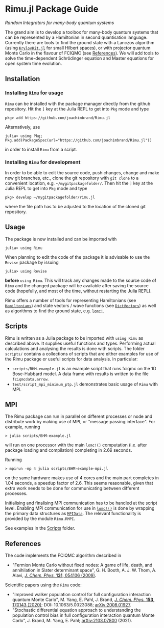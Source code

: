 # Rimu.jl Package Guide

*Random Integrators for many-body quantum systems*

The grand aim is to develop a toolbox for many-body quantum systems that can be
represented by a Hamiltonian in second quantisation language.
Currently there
are tools to find the ground state with a Lanczos algorithm
(using [`KrylovKit.jl`](https://github.com/Jutho/KrylovKit.jl) for small Hilbert spaces), or with projector
quantum Monte Carlo in the flavour of FCIQMC (see [References](@ref)).
We will add tools to solve the
time-dependent Schrödinger equation and Master equations for open system
time evolution.


## Installation

### Installing `Rimu` for usage

`Rimu` can be installed with the package manager directly from the github
repository. Hit the `]` key at the Julia REPL to get into `Pkg` mode and
type
```julia-repl
pkg> add https://github.com/joachimbrand/Rimu.jl
```
Alternatively, use
```julia-repl
julia> using Pkg; Pkg.add(PackageSpec(url="https://github.com/joachimbrand/Rimu.jl"))
```
in order to install `Rimu` from a script.

### Installing `Rimu` for development

In order to be able to edit the source code, push changes, change and make new git branches,
etc.,
clone the git repository with `git clone` to a convenient location, e.g.
`~/mygitpackagefolder/`. Then
hit the `]` key at the Julia REPL to get into `Pkg` mode and type
```julia-repl
pkg> develop ~/mygitpackagefolder/rimu.jl
```
where the file path has to be adjusted to the location of the cloned git
repository.

## Usage

The package is now installed and can be imported with
```julia-repl
julia> using Rimu
```

When planning to edit the code of the package it is advisable to use the
`Revise` package by issuing
```julia-repl
julia> using Revise
```
**before** `using Rimu`. This will track any changes made to the source code of
`Rimu` and the changed package will be available after saving the source code
(hopefully, and most of the time, without restarting the Julia REPL).

Rimu offers a number of tools for representing Hamiltonians (see
[`Hamiltonians`](@ref)) and state vectors / wave functions
(see [`DictVectors`](@ref))
as well as algorithms to find the ground state, e.g. [`lomc!`](@ref).

## Scripts

Rimu is written as a Julia package to be imported with `using Rimu` as described
above. It supplies useful
functions and types. Performing actual calculations and analysing the results
is done with scripts. The folder `scripts/` contains a collections of scripts
that are either examples for use of the Rimu package or useful scripts for
data analysis. In particular:

- `scripts/BHM-example.jl` is an example script that runs fciqmc on the 1D Bose-Hubbard model. A data frame with results is written to the file `fciqmcdata.arrow`.
- `test/script_mpi_minimum_ptp.jl` demonstrates basic usage of `Rimu` with MPI.

## MPI

The Rimu package can run in parallel on different processes or node and
distribute work by making use of MPI, or "message passing interface". For example, running
```
> julia scripts/BHM-example.jl
```
will run on one processor with the main `lomc!()` computation (i.e. after
package loading and compilation) completing in 2.69 seconds.

Running
```
> mpirun -np 4 julia scripts/BHM-example-mpi.jl
```
on the same hardware makes use of 4 cores and the main part completes in 1.04
seconds, a speedup factor of 2.6. This seems reasonable, given that extra work
needs to be done for communicating between different processes.

Initialising and finalising MPI communication has to be handled at the script level. Enabling MPI communication for use in [`lomc!()`](@ref) is done by wrapping the primary data structures as [`MPIData`](@ref). The relevant functionality is
provided by the module `Rimu.RMPI`.

See examples in the [Scripts](@ref) folder.

## References
The code implements the FCIQMC algorithm described in
- "Fermion Monte Carlo without fixed nodes: A game of life, death, and annihilation in Slater determinant space", G. H. Booth, A. J. W. Thom, A. Alavi, [*J. Chem. Phys.* **131**, 054106 (2009)](https://doi.org/10.1063/1.3193710).

Scientific papers using the `Rimu` code:
- "Improved walker population control for full configuration interaction quantum Monte Carlo", M. Yang, E. Pahl, J. Brand, [*J. Chem. Phys.* **153**, 170143 (2020)](https://doi.org/10.1063/5.0023088); DOI: 10.1063/5.0023088; [arXiv:2008.01927](https://arxiv.org/abs/2008.01927).
- "Stochastic differential equation approach to understanding the population control bias in full configuration interaction quantum Monte Carlo", J. Brand, M. Yang, E. Pahl; [arXiv:2103.07800](http://arxiv.org/abs/2103.07800) (2021).
